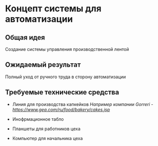 # Концепт системы для автоматизации
## Общая идея
Создание системы управления производственной лентой
## Ожидаемый результат
Полный уход от ручного труда в сторону автоматизации
## Требуемые технические средства
- Линия для производства капкейков
*Например компании Gorreri - https://www.gea.com/ru/food/bakery/cakes.jsp*

- Инофрмационное табло
- Планшеты для работников цеха
- Компьютер для начальника цеха
